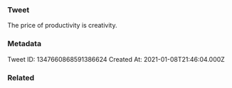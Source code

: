 ### Tweet
The price of productivity is creativity.

### Metadata
Tweet ID: 1347660868591386624
Created At: 2021-01-08T21:46:04.000Z

### Related

